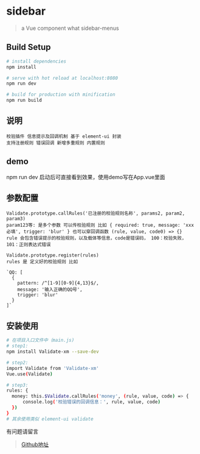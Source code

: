 # sidebar

> a Vue component what sidebar-menus

## Build Setup

``` bash
# install dependencies
npm install

# serve with hot reload at localhost:8080
npm run dev

# build for production with minification
npm run build
```
## 说明
  ```
  校验插件 信息提示及回调机制 基于 element-ui 封装
  支持注册规则 错误回调 新增多重规则 内置规则
  ```

## demo
  
  npm run dev 启动后可直接看到效果，使用demo写在App.vue里面

## 参数配置
  ```
  Validate.prototype.callRules('已注册的校验规则名称', params2, param2, param3)
  param123等: 是多个参数 可以传校验规则 比如 { required: true, message: 'xxx必填', trigger: 'blur' } 也可以穿回调函数 (rule, value, code0) => {}
  rule 会包含错误提示的校验规则，以及载体等信息，code是错误码， 100：校验失败，101：正则表达式错误 

  ```

  ```
  Validate.prototype.register(rules)
  rules 是 定义好的校验规则 比如 

  `QQ: [
    { 
      pattern: /^[1-9][0-9]{4,13}$/,
      message: '输入正确的QQ号', 
      trigger: 'blur' 
    }
  ]`

  ```

## 安装使用

  ``` bash
  # 在项目入口文件中（main.js) 
  # step1: 
  npm install Validate-xm --save-dev

  # step2:
  import Validate from 'Validate-xm'
  Vue.use(Validate)

  # step3: 
  rules: {
    money: this.$Validate.callRules('money', (rule, value, code) => {
        console.log('校验错误的回调信息：', rule, value, code)
    })
  }
  # 其余使用类似 element-ui validate
  
  ```

有问题请留言
> [Github地址](https://github.com/Tomar-Y/components/validate)
